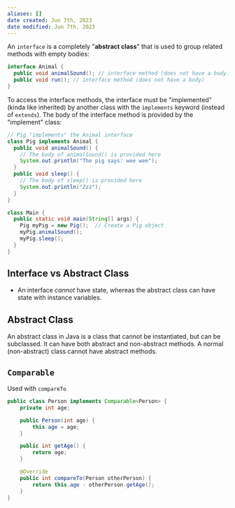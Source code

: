 ```yaml
---
aliases: []
date created: Jun 7th, 2023
date modified: Jun 7th, 2023
---
```

An `interface` is a completely "**abstract class**" that is used to group related methods with empty bodies:

```java
interface Animal {
  public void animalSound(); // interface method (does not have a body)
  public void run(); // interface method (does not have a body)
}
```

To access the interface methods, the interface must be "implemented" (kinda like inherited) by another class with the `implements` keyword (instead of `extends`). The body of the interface method is provided by the "implement" class:

```java
// Pig "implements" the Animal interface
class Pig implements Animal {
  public void animalSound() {
    // The body of animalSound() is provided here
    System.out.println("The pig says: wee wee");
  }
  public void sleep() {
    // The body of sleep() is provided here
    System.out.println("Zzz");
  }
}

class Main {
  public static void main(String[] args) {
    Pig myPig = new Pig();  // Create a Pig object
    myPig.animalSound();
    myPig.sleep();
  }
}
```

## Interface vs Abstract Class
- An interface _cannot_ have state, whereas the abstract class can have state with instance variables.

## Abstract Class
An abstract class in Java is a class that cannot be instantiated, but can be subclassed. 
It can have both abstract and non-abstract methods. A normal (non-abstract) class cannot have abstract methods.

## `Comparable`
Used with `compareTo`
```java
public class Person implements Comparable<Person> {
    private int age;

    public Person(int age) {
        this.age = age;
    }

    public int getAge() {
        return age;
    }

    @Override
    public int compareTo(Person otherPerson) {
        return this.age - otherPerson.getAge();
    }
}
```